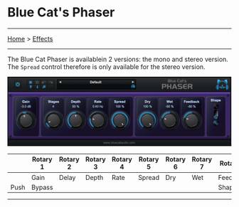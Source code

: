 # Blue Cat's Phaser

---

[Home](../) > [Effects](./)

---

The Blue Cat Phaser is availablein 2 versions: the mono and stereo version.
The `Spread` control therefore is only available for the stereo version.

![logo](../assets/BlueCatPhaser.png)

|      | Rotary 1 | Rotary 2 | Rotary 3 | Rotary 4 | Rotary 5 | Rotary 6 | Rotary 7 | Rotary 8 |
|------|----------|----------|----------|----------|----------|----------|----------|----------|
|      | Gain     | Delay    | Depth    | Rate     | Spread   | Dry      | Wet      | Feedback | 
| Push | Bypass   |          |          |          |          |          |          | Shape    |

---